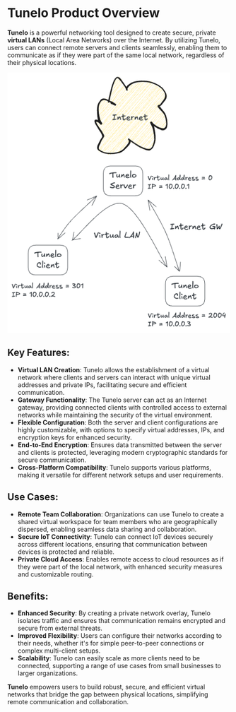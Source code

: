 
# Tunelo Product Overview

**Tunelo** is a powerful networking tool designed to create secure, private **virtual LANs** (Local Area Networks) over the Internet. By utilizing Tunelo, users can connect remote servers and clients seamlessly, enabling them to communicate as if they were part of the same local network, regardless of their physical locations.

![Tunelo Overview](https://github.com/tunelo/media/blob/6593924f4943bcc255832f3a5eb30d622ce2ca91/tunelo.png)

## Key Features:
- **Virtual LAN Creation**: Tunelo allows the establishment of a virtual network where clients and servers can interact with unique virtual addresses and private IPs, facilitating secure and efficient communication.
- **Gateway Functionality**: The Tunelo server can act as an Internet gateway, providing connected clients with controlled access to external networks while maintaining the security of the virtual environment.
- **Flexible Configuration**: Both the server and client configurations are highly customizable, with options to specify virtual addresses, IPs, and encryption keys for enhanced security.
- **End-to-End Encryption**: Ensures data transmitted between the server and clients is protected, leveraging modern cryptographic standards for secure communication.
- **Cross-Platform Compatibility**: Tunelo supports various platforms, making it versatile for different network setups and user requirements.

## Use Cases:
- **Remote Team Collaboration**: Organizations can use Tunelo to create a shared virtual workspace for team members who are geographically dispersed, enabling seamless data sharing and collaboration.
- **Secure IoT Connectivity**: Tunelo can connect IoT devices securely across different locations, ensuring that communication between devices is protected and reliable.
- **Private Cloud Access**: Enables remote access to cloud resources as if they were part of the local network, with enhanced security measures and customizable routing.

## Benefits:
- **Enhanced Security**: By creating a private network overlay, Tunelo isolates traffic and ensures that communication remains encrypted and secure from external threats.
- **Improved Flexibility**: Users can configure their networks according to their needs, whether it's for simple peer-to-peer connections or complex multi-client setups.
- **Scalability**: Tunelo can easily scale as more clients need to be connected, supporting a range of use cases from small businesses to larger organizations.

**Tunelo** empowers users to build robust, secure, and efficient virtual networks that bridge the gap between physical locations, simplifying remote communication and collaboration.
